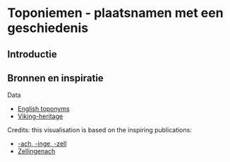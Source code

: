 # Toponiemen - plaatsnamen met een geschiedenis

## Introductie



## Bronnen en inspiratie

Data

  * [English toponyms](https://nl.wikipedia.org/wiki/Toponiem)
  * [Viking-heritage](https://www.jorvikvikingcentre.co.uk/the-vikings/viking-place-names)
  
Credits: this visualisation is based on the inspiring publications:

  * [-ach, -inge, -zell](http://truth-and-beauty.net/experiments/ach-ingen-zell/)
  * [Zellingenach](http://rud.is/b/2016/01/03/zellingenach-a-visual-exploration-of-the-spatial-patterns-in-the-endings-of-german-town-and-village-names-in-r/)
